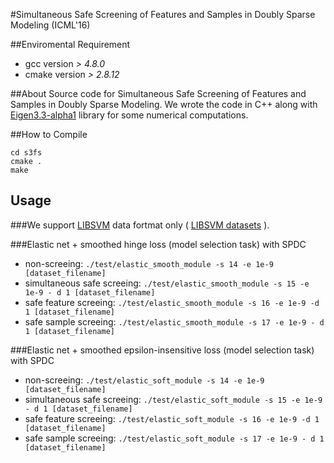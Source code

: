 #Simultaneous Safe Screening of Features and Samples in Doubly Sparse Modeling (ICML'16)

##Enviromental Requirement
* gcc version *> 4.8.0*
* cmake version *> 2.8.12*

##About
Source code for Simultaneous Safe Screening of Features and Samples in Doubly Sparse Modeling.
We wrote the code in C++ along with
[Eigen3.3-alpha1](http://eigen.tuxfamily.org/index.php?title=Main_Page) library for some numerical computations.

##How to Compile
```
cd s3fs
cmake .
make
```

## Usage

###We support [LIBSVM](http://www.csie.ntu.edu.tw/~cjlin/libsvm/) data fortmat only ( [LIBSVM datasets](http://www.csie.ntu.edu.tw/~cjlin/libsvmtools/datasets/) ).

###Elastic net + smoothed hinge loss (model selection task) with SPDC
- non-screeing:  `./test/elastic_smooth_module -s 14 -e 1e-9 [dataset_filename] `
- simultaneous safe screeing: `./test/elastic_smooth_module -s 15 -e 1e-9 - d 1 [dataset_filename] `
- safe feature screeing:  `./test/elastic_smooth_module -s 16 -e 1e-9 -d 1 [dataset_filename] `
- safe sample screeing:  `./test/elastic_smooth_module -s 17 -e 1e-9 - d 1 [dataset_filename] `

###Elastic net + smoothed epsilon-insensitive loss (model selection task) with SPDC
- non-screeing:  `./test/elastic_soft_module -s 14 -e 1e-9 [dataset_filename] `
- simultaneous safe screeing: `./test/elastic_soft_module -s 15 -e 1e-9 - d 1 [dataset_filename] `
- safe feature screeing:  `./test/elastic_soft_module -s 16 -e 1e-9 -d 1 [dataset_filename] `
- safe sample screeing:  `./test/elastic_soft_module -s 17 -e 1e-9 - d 1 [dataset_filename] `

